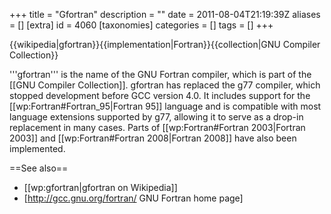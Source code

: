 +++
title = "Gfortran"
description = ""
date = 2011-08-04T21:19:39Z
aliases = []
[extra]
id = 4060
[taxonomies]
categories = []
tags = []
+++

{{wikipedia|gfortran}}{{implementation|Fortran}}{{collection|GNU Compiler Collection}}

'''gfortran''' is the name of the GNU Fortran compiler, which is part of the [[GNU Compiler Collection]]. gfortran has replaced the g77 compiler, which stopped development before GCC version 4.0. It includes support for the [[wp:Fortran#Fortran_95|Fortran 95]] language and is compatible with most language extensions supported by g77, allowing it to serve as a drop-in replacement in many cases. Parts of [[wp:Fortran#Fortran 2003|Fortran 2003]] and [[wp:Fortran#Fortran 2008|Fortran 2008]] have also been implemented.

==See also==
* [[wp:gfortran|gfortran on Wikipedia]]
* [http://gcc.gnu.org/fortran/ GNU Fortran home page]
